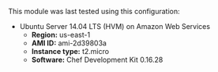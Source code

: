 This module  was last tested using this configuration:

* Ubuntu Server 14.04 LTS (HVM) on Amazon Web Services
  * **Region:** us-east-1
  * **AMI ID:** ami-2d39803a
  * **Instance type:** t2.micro
  * **Software:** Chef Development Kit 0.16.28
